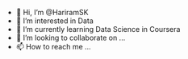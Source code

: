 - 👋 Hi, I’m @HariramSK
- 👀 I’m interested in Data
- 🌱 I’m currently learning Data Science in Coursera
- 💞️ I’m looking to collaborate on ...
- 📫 How to reach me ...

<!---
HariramSK/HariramSK is a ✨ special ✨ repository because its `README.md` (this file) appears on your GitHub profile.
You can click the Preview link to take a look at your changes.
--->

